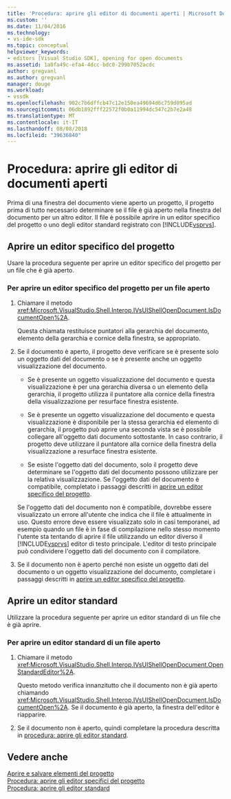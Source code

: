 ```yaml
---
title: 'Procedura: aprire gli editor di documenti aperti | Microsoft Docs'
ms.custom: ''
ms.date: 11/04/2016
ms.technology:
- vs-ide-sdk
ms.topic: conceptual
helpviewer_keywords:
- editors [Visual Studio SDK], opening for open documents
ms.assetid: 1a0fa49c-efa4-4dcc-bdc0-299b7052acdc
author: gregvanl
ms.author: gregvanl
manager: douge
ms.workload:
- vssdk
ms.openlocfilehash: 902c7b6dffcb47c12e150ea49694d6c759d095ad
ms.sourcegitcommit: 06db1892fff22572f0b0a11994dc547c2b7e2a48
ms.translationtype: MT
ms.contentlocale: it-IT
ms.lasthandoff: 08/08/2018
ms.locfileid: "39636840"
---
```

# <a name="how-to-open-editors-for-open-documents"></a>Procedura: aprire gli editor di documenti aperti
Prima di una finestra del documento viene aperto un progetto, il progetto prima di tutto necessario determinare se il file è già aperto nella finestra del documento per un altro editor. Il file è possibile aprire in un editor specifico del progetto o uno degli editor standard registrato con [!INCLUDE[vsprvs](../code-quality/includes/vsprvs_md.md)].  
  
## <a name="open-a-project-specific-editor"></a>Aprire un editor specifico del progetto  
 Usare la procedura seguente per aprire un editor specifico del progetto per un file che è già aperto.  
  
### <a name="to-open-a-project-specific-editor-for-an-open-file"></a>Per aprire un editor specifico del progetto per un file aperto  
  
1.  Chiamare il metodo <xref:Microsoft.VisualStudio.Shell.Interop.IVsUIShellOpenDocument.IsDocumentOpen%2A>.  
  
     Questa chiamata restituisce puntatori alla gerarchia del documento, elemento della gerarchia e cornice della finestra, se appropriato.  
  
2.  Se il documento è aperto, il progetto deve verificare se è presente solo un oggetto dati del documento o se è presente anche un oggetto visualizzazione del documento.  
  
    -   Se è presente un oggetto visualizzazione del documento e questa visualizzazione è per una gerarchia diversa o un elemento della gerarchia, il progetto utilizza il puntatore alla cornice della finestra della visualizzazione per resurface finestra esistente.  
  
    -   Se è presente un oggetto visualizzazione del documento e questa visualizzazione è disponibile per la stessa gerarchia ed elemento di gerarchia, il progetto può aprire una seconda vista se è possibile collegare all'oggetto dati documento sottostante. In caso contrario, il progetto deve utilizzare il puntatore alla cornice della finestra della visualizzazione a resurface finestra esistente.  
  
    -   Se esiste l'oggetto dati del documento, solo il progetto deve determinare se l'oggetto dati del documento possono utilizzare per la relativa visualizzazione. Se l'oggetto dati del documento è compatibile, completato i passaggi descritti in [aprire un editor specifico del progetto](../extensibility/how-to-open-project-specific-editors.md).  
  
     Se l'oggetto dati del documento non è compatibile, dovrebbe essere visualizzato un errore all'utente che indica che il file è attualmente in uso. Questo errore deve essere visualizzato solo in casi temporanei, ad esempio quando un file è in fase di compilazione nello stesso momento l'utente sta tentando di aprire il file utilizzando un editor diverso il [!INCLUDE[vsprvs](../code-quality/includes/vsprvs_md.md)] editor di testo principale. L'editor di testo principale può condividere l'oggetto dati del documento con il compilatore.  
  
3.  Se il documento non è aperto perché non esiste un oggetto dati del documento o un oggetto visualizzazione del documento, completare i passaggi descritti in [aprire un editor specifico del progetto](../extensibility/how-to-open-project-specific-editors.md).  
  
## <a name="open-a-standard-editor"></a>Aprire un editor standard  
 Utilizzare la procedura seguente per aprire un editor standard di un file che è già aprire.  
  
### <a name="to-open-a-standard-editor-for-an-open-file"></a>Per aprire un editor standard di un file aperto  
  
1.  Chiamare il metodo <xref:Microsoft.VisualStudio.Shell.Interop.IVsUIShellOpenDocument.OpenStandardEditor%2A>.  
  
     Questo metodo verifica innanzitutto che il documento non è già aperto chiamando <xref:Microsoft.VisualStudio.Shell.Interop.IVsUIShellOpenDocument.IsDocumentOpen%2A>. Se il documento è già aperto, la finestra dell'editor è riapparire.  
  
2.  Se il documento non è aperto, quindi completare la procedura descritta in [procedura: aprire gli editor standard](../extensibility/how-to-open-standard-editors.md).  
  
## <a name="see-also"></a>Vedere anche  
 [Aprire e salvare elementi del progetto](../extensibility/internals/opening-and-saving-project-items.md)   
 [Procedura: aprire gli editor specifici del progetto](../extensibility/how-to-open-project-specific-editors.md)   
 [Procedura: aprire gli editor standard](../extensibility/how-to-open-standard-editors.md)
